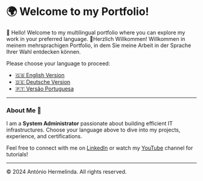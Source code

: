 # 🌍 Welcome to my Portfolio!

👋 Hello! Welcome to my multilingual portfolio where you can explore my work in your preferred language.
👋Herzlich Willkommen! Willkommen in meinem mehrsprachigen Portfolio, in dem Sie meine Arbeit in der Sprache Ihrer Wahl entdecken können.

Please choose your language to proceed:

- [🇬🇧 English Version](en/index.md)
- [🇩🇪 Deutsche Version](de/index.md)
- [🇵🇹 Versão Portuguesa](pt/index.md)

---

### About Me 🌟

I am a **System Administrator** passionate about building efficient IT infrastructures. Choose your language above to dive into my projects, experience, and certifications.

Feel free to connect with me on [LinkedIn](https://www.linkedin.com/in/ant%C3%B3nio-hermelinda-677464109/) or watch my [YouTube](https://www.youtube.com/@antoniohermelindajr4451) channel for tutorials!

---

© 2024 António Hermelinda. All rights reserved.
